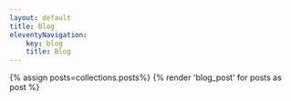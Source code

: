 ```yaml
---
layout: default
title: Blog
eleventyNavigation:
    key: blog
    title: Blog
---
```

{% assign posts=collections.posts%}
{% render 'blog_post' for posts as post %}